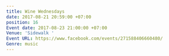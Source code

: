 ```yaml
---
title: Wine Wednesdays
date: 2017-08-21 20:59:00 +07:00
position: 16
Event date: 2017-08-23 21:00:00 +07:00
Venue: 'Sidewalk '
Event URL: https://www.facebook.com/events/271588406660480/
Genre: music
---
```


